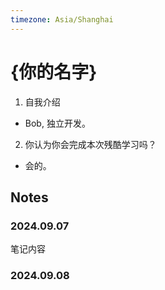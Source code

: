 ```yaml
---
timezone: Asia/Shanghai
---
```


# {你的名字}

1. 自我介绍
* Bob, 独立开发。

2. 你认为你会完成本次残酷学习吗？
* 会的。

## Notes

<!-- Content_START -->

### 2024.09.07

笔记内容

### 2024.09.08

<!-- Content_END -->
